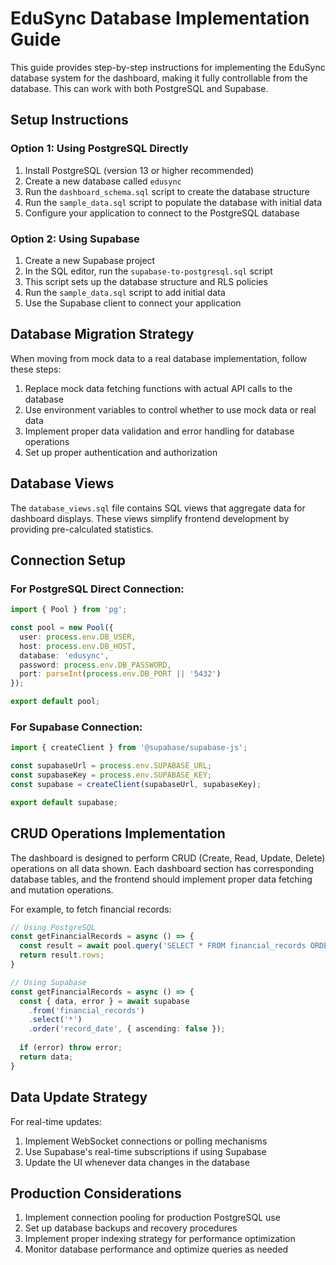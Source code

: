 
# EduSync Database Implementation Guide

This guide provides step-by-step instructions for implementing the EduSync database system for the dashboard, making it fully controllable from the database. This can work with both PostgreSQL and Supabase.

## Setup Instructions

### Option 1: Using PostgreSQL Directly

1. Install PostgreSQL (version 13 or higher recommended)
2. Create a new database called `edusync`
3. Run the `dashboard_schema.sql` script to create the database structure
4. Run the `sample_data.sql` script to populate the database with initial data
5. Configure your application to connect to the PostgreSQL database

### Option 2: Using Supabase

1. Create a new Supabase project
2. In the SQL editor, run the `supabase-to-postgresql.sql` script
3. This script sets up the database structure and RLS policies
4. Run the `sample_data.sql` script to add initial data
5. Use the Supabase client to connect your application

## Database Migration Strategy

When moving from mock data to a real database implementation, follow these steps:

1. Replace mock data fetching functions with actual API calls to the database
2. Use environment variables to control whether to use mock data or real data
3. Implement proper data validation and error handling for database operations
4. Set up proper authentication and authorization

## Database Views

The `database_views.sql` file contains SQL views that aggregate data for dashboard displays. These views simplify frontend development by providing pre-calculated statistics.

## Connection Setup

### For PostgreSQL Direct Connection:
```typescript
import { Pool } from 'pg';

const pool = new Pool({
  user: process.env.DB_USER,
  host: process.env.DB_HOST,
  database: 'edusync',
  password: process.env.DB_PASSWORD,
  port: parseInt(process.env.DB_PORT || '5432')
});

export default pool;
```

### For Supabase Connection:
```typescript
import { createClient } from '@supabase/supabase-js';

const supabaseUrl = process.env.SUPABASE_URL;
const supabaseKey = process.env.SUPABASE_KEY;
const supabase = createClient(supabaseUrl, supabaseKey);

export default supabase;
```

## CRUD Operations Implementation

The dashboard is designed to perform CRUD (Create, Read, Update, Delete) operations on all data shown. Each dashboard section has corresponding database tables, and the frontend should implement proper data fetching and mutation operations.

For example, to fetch financial records:

```typescript
// Using PostgreSQL
const getFinancialRecords = async () => {
  const result = await pool.query('SELECT * FROM financial_records ORDER BY record_date DESC');
  return result.rows;
}

// Using Supabase
const getFinancialRecords = async () => {
  const { data, error } = await supabase
    .from('financial_records')
    .select('*')
    .order('record_date', { ascending: false });
    
  if (error) throw error;
  return data;
}
```

## Data Update Strategy

For real-time updates:

1. Implement WebSocket connections or polling mechanisms
2. Use Supabase's real-time subscriptions if using Supabase
3. Update the UI whenever data changes in the database

## Production Considerations

1. Implement connection pooling for production PostgreSQL use
2. Set up database backups and recovery procedures
3. Implement proper indexing strategy for performance optimization
4. Monitor database performance and optimize queries as needed
